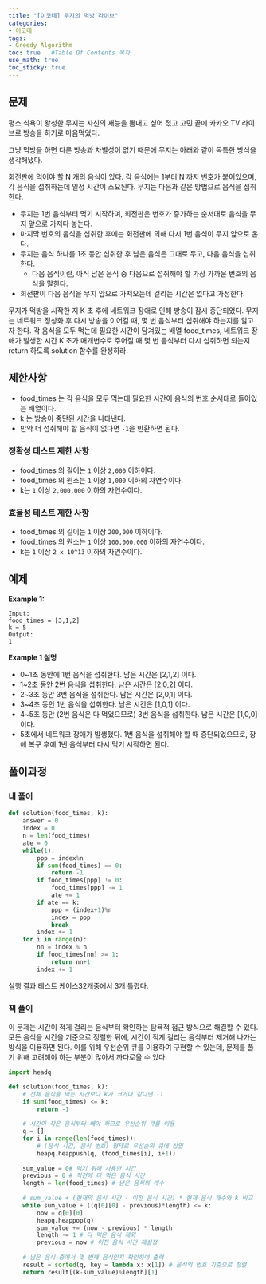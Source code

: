 ```yaml
---
title: "[이코테] 무지의 먹방 라이브"
categories: 
- 이코테
tags:
- Greedy Algorithm
toc: true   #Table Of Contents 목차 
use_math: true
toc_sticky: true
---
```


## 문제

평소 식욕이 왕성한 무지는 자신의 재능을 뽐내고 싶어 졌고 고민 끝에 카카오 TV 라이브로 방송을 하기로 마음먹었다.

그냥 먹방을 하면 다른 방송과 차별성이 없기 때문에 무지는 아래와 같이 독특한 방식을 생각해냈다.

회전판에 먹어야 할 N 개의 음식이 있다.
각 음식에는 1부터 N 까지 번호가 붙어있으며, 각 음식을 섭취하는데 일정 시간이 소요된다.
무지는 다음과 같은 방법으로 음식을 섭취한다.

- 무지는 1번 음식부터 먹기 시작하며, 회전판은 번호가 증가하는 순서대로 음식을 무지 앞으로 가져다 놓는다.
- 마지막 번호의 음식을 섭취한 후에는 회전판에 의해 다시 1번 음식이 무지 앞으로 온다.
- 무지는 음식 하나를 1초 동안 섭취한 후 남은 음식은 그대로 두고, 다음 음식을 섭취한다.
  - 다음 음식이란, 아직 남은 음식 중 다음으로 섭취해야 할 가장 가까운 번호의 음식을 말한다.
- 회전판이 다음 음식을 무지 앞으로 가져오는데 걸리는 시간은 없다고 가정한다.

무지가 먹방을 시작한 지 K 초 후에 네트워크 장애로 인해 방송이 잠시 중단되었다.
무지는 네트워크 정상화 후 다시 방송을 이어갈 때, 몇 번 음식부터 섭취해야 하는지를 알고자 한다.
각 음식을 모두 먹는데 필요한 시간이 담겨있는 배열 food_times, 네트워크 장애가 발생한 시간 K 초가 매개변수로 주어질 때 몇 번 음식부터 다시 섭취하면 되는지 return 하도록 solution 함수를 완성하라.

## 제한사항

- food_times 는 각 음식을 모두 먹는데 필요한 시간이 음식의 번호 순서대로 들어있는 배열이다.
- k 는 방송이 중단된 시간을 나타낸다.
- 만약 더 섭취해야 할 음식이 없다면 `-1`을 반환하면 된다.

### 정확성 테스트 제한 사항

- food_times 의 길이는 `1` 이상 `2,000` 이하이다.
- food_times 의 원소는 `1` 이상 `1,000` 이하의 자연수이다.
- k는 `1` 이상 `2,000,000` 이하의 자연수이다.

### 효율성 테스트 제한 사항

- food_times 의 길이는 `1` 이상 `200,000` 이하이다.
- food_times 의 원소는 `1` 이상 `100,000,000` 이하의 자연수이다.
- k는 `1` 이상 `2 x 10^13` 이하의 자연수이다.

## 예제

**Example 1:**

```
Input: 
food_times = [3,1,2]
k = 5
Output: 
1
```

**Example 1 설명**

- 0~1초 동안에 1번 음식을 섭취한다. 남은 시간은 [2,1,2] 이다.
- 1~2초 동안 2번 음식을 섭취한다. 남은 시간은 [2,0,2] 이다.
- 2~3초 동안 3번 음식을 섭취한다. 남은 시간은 [2,0,1] 이다.
- 3~4초 동안 1번 음식을 섭취한다. 남은 시간은 [1,0,1] 이다.
- 4~5초 동안 (2번 음식은 다 먹었으므로) 3번 음식을 섭취한다. 남은 시간은 [1,0,0] 이다.
- 5초에서 네트워크 장애가 발생했다. 1번 음식을 섭취해야 할 때 중단되었으므로, 장애 복구 후에 1번 음식부터 다시 먹기 시작하면 된다.

## 풀이과정

### 내 풀이

```python
def solution(food_times, k):
    answer = 0
    index = 0
    n = len(food_times)
    ate = 0
    while(1):
        ppp = index%n
        if sum(food_times) == 0:
            return -1
        if food_times[ppp] != 0:
            food_times[ppp] -= 1
            ate += 1
        if ate == k:
            ppp = (index+1)%n
            index = ppp
            break
        index += 1
    for i in range(n):
        nn = index % n
        if food_times[nn] >= 1:
            return nn+1
        index += 1
```

실행 결과 테스트 케이스32개중에서 3개 틀렸다. 

### 책 풀이

이 문제는 시간이 적게 걸리는 음식부터 확인하는 탐욕적 접근 방식으로 해결할 수 있다. 모든 음식을 시간을 기준으로 정렬한 뒤에, 시간이 적게 걸리는 음식부터 제거해 나가는 방식을 이용하면 된다. 이를 위해 우선순위 큐를 이용하여 구현할 수 있는데, 문제를 풀기 위해 고려해야 하는 부분이 많아서 까다로울 수 있다.

```python
import headq

def solution(food_times, k):
    # 전체 음식을 먹는 시간보다 k가 크거나 같다면 -1
    if sum(food_times) <= k:
        return -1
    
    # 시간이 작은 음식부터 빼야 하므로 우선순위 큐를 이용
    q = []
    for i in range(len(food_times)):
        # (음식 시간, 음식 번호) 형태로 우선순위 큐에 삽입
        heapq.heappush(q, (food_times[i], i+1))
    
    sum_value = 0# 먹기 위해 사용한 시간
    previous = 0 # 직전에 다 먹은 음식 시간
    length = len(food_times) # 남은 음식의 개수
    
    # sum_value + (현재의 음식 시간 - 이전 음식 시간) * 현재 음식 개수와 k 비교
    while sum_value + ((q[0][0] - previous)*length) <= k:
    	now = q[0][0]
        heapq.heappop(q)
        sum_value += (now - previous) * length
        length -= 1 # 다 먹은 음식 제외
        previous = now # 이전 음식 시간 재설정
        
    # 남은 음식 중에서 몇 번째 음식인지 확인하여 출력
    result = sorted(q, key = lambda x: x[1]) # 음식의 번호 기준으로 정렬
    return result[(k-sum_value)%length][1]
    
```

